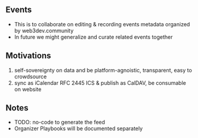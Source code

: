 ## Events

- This is to collaborate on editing & recording events metadata organized by web3dev.community
- In future we might generalize and curate related events together

## Motivations
1. self-sovereignty on data and be platform-agnoistic, transparent, easy to crowdsource
2. sync as iCalendar RFC 2445 ICS & publish as CalDAV, be consumable on website

## Notes
- TODO: no-code to generate the feed
- Organizer Playbooks will be documented separately